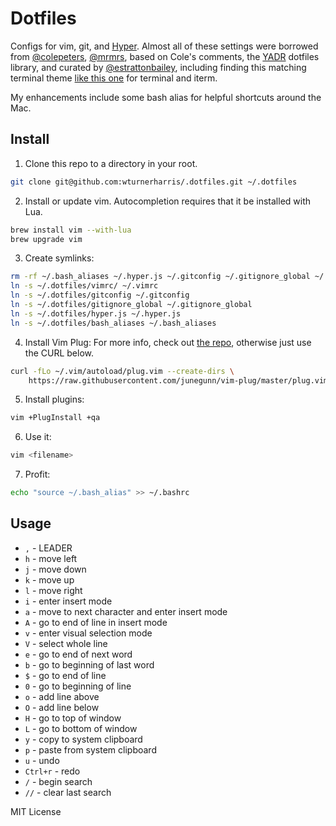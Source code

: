 # Dotfiles
Configs for vim, git, and [Hyper](https://hyper.is/). Almost all of these settings were borrowed from [@colepeters](https://github.com/colepeters), [@mrmrs](https://github.com/mrmrs), based on Cole's comments, the [YADR](https://github.com/skwp/dotfiles) dotfiles library, and curated by [@estrattonbailey](https://github.com/estrattonbailey), including finding this matching terminal theme [like this one](https://github.com/nathanbuchar/atom-one-dark-terminal) for terminal and iterm.

My enhancements include some bash alias for helpful shortcuts around the Mac.

## Install
1. Clone this repo to a directory in your root.
```bash
git clone git@github.com:wturnerharris/.dotfiles.git ~/.dotfiles
```

2. Install or update vim. Autocompletion requires that it be installed with Lua.
```bash
brew install vim --with-lua
brew upgrade vim
```

3. Create symlinks:
```bash
rm -rf ~/.bash_aliases ~/.hyper.js ~/.gitconfig ~/.gitignore_global ~/.vimrc
ln -s ~/.dotfiles/vimrc/ ~/.vimrc
ln -s ~/.dotfiles/gitconfig ~/.gitconfig
ln -s ~/.dotfiles/gitignore_global ~/.gitignore_global
ln -s ~/.dotfiles/hyper.js ~/.hyper.js
ln -s ~/.dotfiles/bash_aliases ~/.bash_aliases
```

4. Install Vim Plug:
For more info, check out [the repo](https://github.com/junegunn/vim-plug), otherwise just use the CURL below.
```bash
curl -fLo ~/.vim/autoload/plug.vim --create-dirs \
    https://raw.githubusercontent.com/junegunn/vim-plug/master/plug.vim
```

5. Install plugins:
```bash
vim +PlugInstall +qa
```

6. Use it:
```bash
vim <filename>
```

7. Profit:
```bash
echo "source ~/.bash_alias" >> ~/.bashrc
```

## Usage
- `,` - LEADER 
- `h` - move left
- `j` - move down
- `k` - move up
- `l` - move right
- `i` - enter insert mode
- `a` - move to next character and enter insert mode
- `A` - go to end of line in insert mode
- `v` - enter visual selection mode
- `V` - select whole line 
- `e` - go to end of next word
- `b` - go to beginning of last word
- `$` - go to end of line
- `0` - go to beginning of line
- `o` - add line above
- `O` - add line below
- `H` - go to top of window
- `L` - go to bottom of window
- `y` - copy to system clipboard
- `p` - paste from system clipboard
- `u` - undo
- `Ctrl+r` - redo
- `/` - begin search
- `//` - clear last search

MIT License
